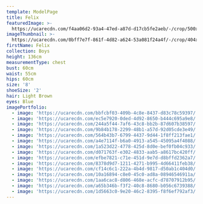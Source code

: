 ```yaml
---
template: ModelPage
title: Felix
featuredImage: >-
  https://ucarecdn.com/f4aa06d2-93a4-47ed-a87d-d17cb5fe2aeb/-/crop/500x346/0,124/-/preview/
imageThumbnail: >-
  https://ucarecdn.com/0bff7e7f-861f-4d82-a624-53a081f24a4f/-/crop/404x479/0,48/-/preview/
firstName: Felix
collection: Boys
height: 136cm
measurementType: chest
bust: 60cm
waist: 55cm
hips: 60cm
size: '8'
shoeSize: '2'
hair: Light Brown
eyes: Blue
imagePortfolio:
  - image: 'https://ucarecdn.com/bbfcbf03-409b-4c8e-8437-d83c78c59397/'
  - image: 'https://ucarecdn.com/ec5e7920-0ded-4d92-8650-b444c695a9e8/'
  - image: 'https://ucarecdn.com/244a5f44-7af6-43c8-bb2b-87d607b38597/'
  - image: 'https://ucarecdn.com/9b84b178-2299-48b1-a57d-92d05cde3e49/'
  - image: 'https://ucarecdn.com/564b43b7-6799-4437-9d44-1f8ff213fae1/'
  - image: 'https://ucarecdn.com/a4e7114f-b6a0-4913-a545-45095a4f4088/'
  - image: 'https://ucarecdn.com/1a523d22-4778-425d-8d0e-bef0fb04c933/'
  - image: 'https://ucarecdn.com/d071763f-e302-4833-aab5-a8617bc420ff/'
  - image: 'https://ucarecdn.com/efbe7821-c71e-451d-9e7d-d8bffd2362a7/'
  - image: 'https://ucarecdn.com/8378d9d7-1211-4271-b995-4d66411feb38/'
  - image: 'https://ucarecdn.com/cf14c6c1-222a-4b4d-9817-d50ab1c404d0/'
  - image: 'https://ucarecdn.com/10a16894-c8e0-45c0-ad8a-08946546911a/'
  - image: 'https://ucarecdn.com/1aa6cac8-d806-468e-acfc-d78707912b95/'
  - image: 'https://ucarecdn.com/a65b346b-f3f2-40c8-8680-b056c6739388/'
  - image: 'https://ucarecdn.com/1d5663c0-9e20-46c2-8395-f8f6ef792af3/'
---
```



